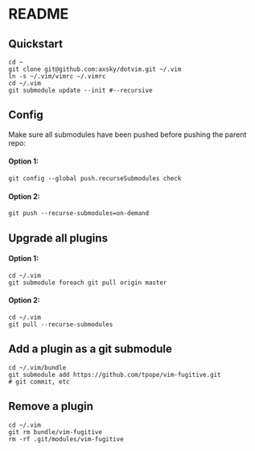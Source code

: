 # README
## Quickstart
```shell
cd ~
git clone git@github.com:axsky/dotvim.git ~/.vim
ln -s ~/.vim/vimrc ~/.vimrc
cd ~/.vim
git submodule update --init #--recursive
```
## Config
Make sure all submodules have been pushed before pushing the parent repo:
#### Option 1:
```shell
git config --global push.recurseSubmodules check
```
#### Option 2:
```shell
git push --recurse-submodules=on-demand
```
## Upgrade all plugins
#### Option 1:
```shell
cd ~/.vim
git submodule foreach git pull origin master
```
#### Option 2:
```shell
cd ~/.vim
git pull --recurse-submodules
```
## Add a plugin as a git submodule
```shell
cd ~/.vim/bundle
git submodule add https://github.com/tpope/vim-fugitive.git
# git commit, etc
```
## Remove a plugin
```shell
cd ~/.vim
git rm bundle/vim-fugitive
rm -rf .git/modules/vim-fugitive
```
